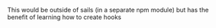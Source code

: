 This would be outside of sails (in a separate npm module) but has the benefit of learning how to create hooks
